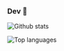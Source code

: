 ### Dev 👋

<!--
**kubasido/kubasido** is a ✨ _special_ ✨ repository because its `README.md` (this file) appears on your GitHub profile.

Here are some ideas to get you started:

- 🔭 I’m currently working on ...
- 🌱 I’m currently learning ...
- 👯 I’m looking to collaborate on ...
- 🤔 I’m looking for help with ...
- 💬 Ask me about ...
- 📫 How to reach me: ...
- 😄 Pronouns: ...
- ⚡ Fun fact: ...
-->

![Github stats](https://github-readme-stats.vercel.app/api?username=kubasido&count_private=true&show_icons=true&theme=radical)

![Top languages](https://github-readme-stats.vercel.app/api/top-langs/?username=kubasido&show_icons=true&theme=radical)

